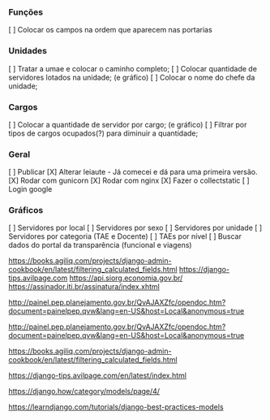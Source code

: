 ### Funções
[ ] Colocar os campos na ordem que aparecem nas portarias 

### Unidades
[ ] Tratar a umae e colocar o caminho completo;
[ ] Colocar quantidade de servidores lotados na unidade; (e gráfico)
[ ] Colocar o nome do chefe da unidade;


### Cargos
[ ] Colocar a quantidade de servidor por cargo; (e gráfico)
[ ] Filtrar por tipos de cargos ocupados(?) para diminuir a quantidade;


### Geral
[ ] Publicar
[X] Alterar leiaute - Já comecei e dá para uma primeira versão.
[X] Rodar com gunicorn
[X] Rodar com nginx
[X] Fazer o collectstatic
[ ] Login google


### Gráficos
[ ] Servidores por local
[ ] Servidores por sexo
[ ] Servidores por unidade
[ ] Servidores por categoria (TAE e Docente)
[ ] TAEs por nível
[ ] Buscar dados do portal da transparência (funcional e viagens)



https://books.agiliq.com/projects/django-admin-cookbook/en/latest/filtering_calculated_fields.html
https://django-tips.avilpage.com
https://api.siorg.economia.gov.br/
https://assinador.iti.br/assinatura/index.xhtml

http://painel.pep.planejamento.gov.br/QvAJAXZfc/opendoc.htm?document=painelpep.qvw&lang=en-US&host=Local&anonymous=true

http://painel.pep.planejamento.gov.br/QvAJAXZfc/opendoc.htm?document=painelpep.qvw&lang=en-US&host=Local&anonymous=true

https://books.agiliq.com/projects/django-admin-cookbook/en/latest/filtering_calculated_fields.html

https://django-tips.avilpage.com/en/latest/index.html

https://django.how/category/models/page/4/

https://learndjango.com/tutorials/django-best-practices-models


